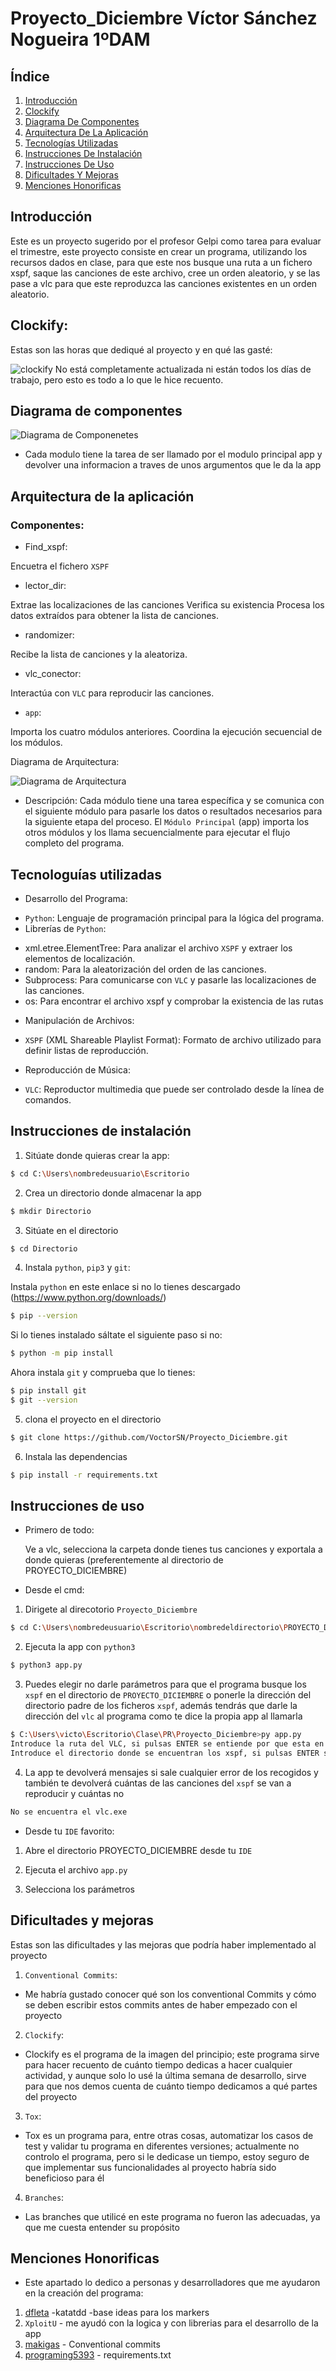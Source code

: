 # Proyecto_Diciembre Víctor Sánchez Nogueira 1ºDAM

## Índice

1. [Introducción](#introducción)
2. [Clockify](#clockify)
3. [Diagrama De Componentes](#diagrama-de-componentes)
4. [Arquitectura De La Aplicación](#arquitectura-de-la-aplicación)
5. [Tecnologías Utilizadas](#tecnologuías-utilizadas)
6. [Instrucciones De Instalación](#instrucciones-de-instalación)
7. [Instrucciones De Uso](#instrucciones-de-uso)
8. [Dificultades Y Mejoras](#dificultades-y-mejoras)
9. [Menciones Honorificas](#menciones-honorificas)

## Introducción

Este es un proyecto sugerido por el profesor Gelpi como tarea para evaluar el trimestre, este proyecto consiste en crear un programa, utilizando los recursos dados en clase, para que este nos busque una ruta a un fichero xspf, saque las canciones de este archivo, cree un  orden aleatorio, y se las pase a vlc para que este reproduzca las canciones existentes en un orden aleatorio.

## Clockify:
Estas son las horas que dediqué al proyecto y en qué las gasté:


![clockify](./Clockify.png)
No está completamente actualizada ni están todos los días de trabajo, pero esto es todo a lo que le hice recuento.


## Diagrama de componentes


![Diagrama de Componenetes](./Diagrama_de_Componentes.png)
- Cada modulo tiene la tarea de ser llamado por el modulo principal app y devolver una informacion a traves de unos argumentos que le da la app


## Arquitectura de la aplicación

### Componentes:
- Find_xspf:

Encuetra el fichero `XSPF`

- lector_dir:

Extrae las localizaciones de las canciones
Verifica su existencia
Procesa los datos extraídos para obtener la lista de canciones.

- randomizer:

Recibe la lista de canciones y la aleatoriza.

- vlc_conector:

Interactúa con `VLC` para reproducir las canciones.

- `app`:

Importa los cuatro módulos anteriores.
Coordina la ejecución secuencial de los módulos.

Diagrama de Arquitectura:


![Diagrama de Arquitectura](./Diagrama_de_arquitectura.png)



- Descripción:
Cada módulo tiene una tarea específica y se comunica con el siguiente módulo para pasarle los datos o resultados necesarios para la siguiente etapa del proceso.
El `Módulo Principal` (app) importa los otros módulos y los llama secuencialmente para ejecutar el flujo completo del programa.

## Tecnologuías utilizadas

- Desarrollo del Programa:
* `Python`: Lenguaje de programación principal para la lógica del programa.
* Librerías de `Python`:
+ xml.etree.ElementTree: Para analizar el archivo `XSPF` y extraer los elementos de localización.
+ random: Para la aleatorización del orden de las canciones.
+ Subprocess: Para comunicarse con `VLC` y pasarle las localizaciones de las canciones.
+ os: Para encontrar el archivo xspf y comprobar la existencia de las rutas
- Manipulación de Archivos:
* `XSPF` (XML Shareable Playlist Format): Formato de archivo utilizado para definir listas de reproducción.
- Reproducción de Música:
* `VLC`: Reproductor multimedia que puede ser controlado desde la línea de comandos.

## Instrucciones de instalación

1. Sitúate donde quieras crear la app:

```bash
$ cd C:\Users\nombredeusuario\Escritorio
```

2. Crea un directorio donde almacenar la app

```bash
$ mkdir Directorio
```

3. Sitúate en el directorio

```bash
$ cd Directorio
```
4. Instala `python`, `pip3` y `git`:

Instala `python` en este enlace si no lo tienes descargado (https://www.python.org/downloads/)

```bash
$ pip --version
```
Si lo tienes instalado sáltate el siguiente paso si no:

```bash
$ python -m pip install
```

Ahora instala `git` y comprueba que lo tienes:

```bash
$ pip install git
$ git --version
```

5. clona el proyecto en el directorio

```bash
$ git clone https://github.com/VoctorSN/Proyecto_Diciembre.git
```

6. Instala las dependencias
```bash
$ pip install -r requirements.txt
```

## Instrucciones de uso

- Primero de todo:

    Ve a vlc, selecciona la carpeta donde tienes tus canciones y exportala a donde quieras (preferentemente al directorio de PROYECTO_DICIEMBRE)

- Desde el cmd:

1. Dirigete al direcotorio `Proyecto_Diciembre`

```bash
$ cd C:\Users\nombredeusuario\Escritorio\nombredeldirectorio\PROYECTO_DICIEMBRE
```

2. Ejecuta la app con `python3`

```bash
$ python3 app.py
```

3. Puedes elegir no darle parámetros para que el programa busque los `xspf` en el directorio de `PROYECTO_DICIEMBRE` o ponerle la dirección del directorio padre de los ficheros `xspf`, además tendrás que darle la dirección del `vlc` al programa como te dice la propia app al llamarla

```bash
$ C:\Users\victo\Escritorio\Clase\PR\Proyecto_Diciembre>py app.py
Introduce la ruta del VLC, si pulsas ENTER se entiende por que esta en program Files C:/users/nombredeusuario/Program Files (x86)
Introduce el directorio donde se encuentran los xspf, si pulsas ENTER se entiende por que esta en este directorio
```

4. La app te devolverá mensajes si sale cualquier error de los recogidos y también te devolverá cuántas de las canciones del `xspf` se van a reproducir y cuántas no

```bash
No se encuentra el vlc.exe
```

- Desde tu `IDE` favorito:

1. Abre el directorio PROYECTO_DICIEMBRE desde tu `IDE`

2. Ejecuta el archivo `app.py`

3. Selecciona los parámetros

## Dificultades y mejoras

Estas son las dificultades y las mejoras que podría haber implementado al proyecto
1. `Conventional Commits`:

- Me habría gustado conocer qué son los conventional Commits y cómo se deben escribir estos commits antes de haber empezado con el proyecto

2. `Clockify`:

- Clockify es el programa de la imagen del principio; este programa sirve para hacer recuento de cuánto tiempo dedicas a hacer cualquier actividad, y aunque solo lo usé la última semana de desarrollo, sirve para que nos demos cuenta de cuánto tiempo dedicamos a qué partes del proyecto

3. `Tox`:

- Tox es un programa para, entre otras cosas, automatizar los casos de test y validar tu programa en diferentes versiones; actualmente no controlo el programa, pero si le dedicase un tiempo, estoy seguro de que implementar sus funcionalidades al proyecto habría sido beneficioso para él

4. `Branches`:

- Las branches que utilicé en este programa no fueron las adecuadas, ya que me cuesta entender su propósito

## Menciones Honorificas
- Este apartado lo dedico a personas y desarrolladores que me ayudaron en la creación del programa:
1. [dfleta](https://github.com/dfleta/kata_tdd_pytest) -katatdd -base ideas para los markers
2. `XploitU` - me ayudó con la logica y con librerias para el desarrollo de la app 
3. [makigas](https://www.youtube.com/@makigas) - Conventional commits
4. [programing5393](https://www.youtube.com/@programming5393) - requirements.txt






<!-- coverage:  coverage run --source ./src -m pytest / coverage annotate -d ./coverage_annotation / coverage report -m

  -->